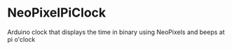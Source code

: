 # NeoPixelPiClock
Arduino clock that displays the time in binary using NeoPixels and beeps at pi o'clock
